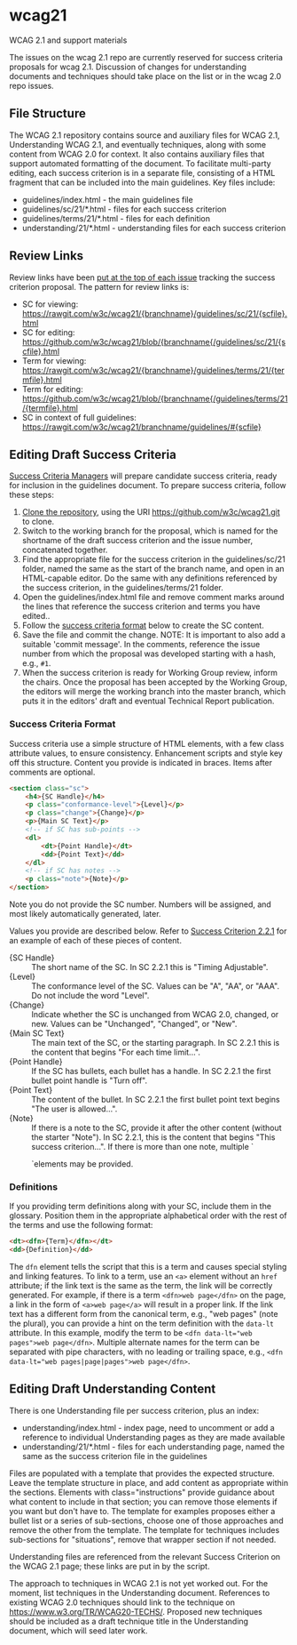 # wcag21
WCAG 2.1 and support materials

The issues on the wcag 2.1 repo are currently reserved for success criteria proposals for wcag 2.1. Discussion of changes for understanding documents and techniques should take place on the list or in the wcag 2.0 repo issues.

## File Structure

The WCAG 2.1 repository contains source and auxiliary files for WCAG 2.1, Understanding WCAG 2.1, and eventually techniques, along with some content from WCAG 2.0 for context. It also contains auxiliary files that support automated formatting of the document. To facilitate multi-party editing, each success criterion is in a separate file, consisting of a HTML fragment that can be included into the main guidelines. Key files include:

* guidelines/index.html - the main guidelines file
* guidelines/sc/21/*.html - files for each success criterion
* guidelines/terms/21/*.html - files for each definition
* understanding/21/*.html - understanding files for each success criterion

## Review Links
 
Review links have been [put at the top of each issue](https://lists.w3.org/Archives/Public/w3c-wai-gl/2017JanMar/1200.html) tracking the success criterion proposal. The pattern for review links is:

* SC for viewing: https://rawgit.com/w3c/wcag21/{branchname}/guidelines/sc/21/{scfile}.html
* SC for editing: https://github.com/w3c/wcag21/blob/{branchname{/guidelines/sc/21/{scfile}.html
* Term for viewing: https://rawgit.com/w3c/wcag21/{branchname}/guidelines/terms/21/{termfile}.html 
* Term for editing: https://github.com/w3c/wcag21/blob/{branchname{/guidelines/terms/21/{termfile}.html
* SC in context of full guidelines: https://rawgit.com/w3c/wcag21/branchname/guidelines/#{scfile}

## Editing Draft Success Criteria

[Success Criteria Managers](https://www.w3.org/WAI/GL/wiki/SC_Managers_Phase1) will prepare candidate success criteria, ready for inclusion in the guidelines document. To prepare success criteria, follow these steps:

<!--1. [Fork this repository](https://help.github.com/articles/fork-a-repo/) or, if you have already forked it, [update your fork](https://help.github.com/articles/syncing-a-fork/). It is important to keep your fork up to date to avoid merge conflicts.-->
1. [Clone the repository](https://help.github.com/articles/cloning-a-repository/), using the URI https://github.com/w3c/wcag21.git to clone.
1. Switch to the working branch for the proposal, which is named for the shortname of the draft success criterion and the issue number, concatenated together.
1. Find the appropriate file for the success criterion in the guidelines/sc/21 folder, named the same as the start of the branch name, and open in an HTML-capable editor. Do the same with any definitions referenced by the success criterion, in the guidelines/terms/21 folder.
1. Open the guidelines/index.html file and remove comment marks around the lines that reference the success criterion and terms you have edited..
1. Follow the [success criteria format](#user-content-success-criteria-format) below to create the SC content.
1. Save the file and commit the change. NOTE: It is important to also add a suitable 'commit message'. In the comments, reference the issue number from which the proposal was developed starting with a hash, e.g., `#1`. 
1. When the success criterion is ready for Working Group review, inform the chairs. Once the proposal has been accepted by the Working Group, the editors will merge the working branch into the master branch, which puts it in the editors' draft and eventual Technical Report publication.

### Success Criteria Format

Success criteria use a simple structure of HTML elements, with a few class attribute values, to ensure consistency. Enhancement scripts and style key off this structure. Content you provide is indicated in braces. Items after comments are optional.

```html
<section class="sc">
	<h4>{SC Handle}</h4>
	<p class="conformance-level">{Level}</p>
	<p class="change">{Change}</p>
	<p>{Main SC Text}</p>
	<!-- if SC has sub-points -->
	<dl>
		<dt>{Point Handle}</dt>
		<dd>{Point Text}</dd>
	</dl>
	<!-- if SC has notes -->
	<p class="note">{Note}</p>
</section>
```

Note you do not provide the SC number. Numbers will be assigned, and most likely automatically generated, later.

Values you provide are described below. Refer to [Success Criterion 2.2.1](https://www.w3.org/TR/WCAG20/#time-limits-required-behaviors) for an example of each of these pieces of content.

<dl>
	<dt>{SC Handle}</dt>
	<dd>The short name of the SC. In SC 2.2.1 this is "Timing Adjustable".</dd>
	<dt>{Level}</dt>
	<dd>The conformance level of the SC. Values can be "A", "AA", or "AAA". Do not include the word "Level".</dd>
	<dt>{Change}</dt>
	<dd>Indicate whether the SC is unchanged from WCAG 2.0, changed, or new. Values can be "Unchanged", "Changed", or "New".</dd>
	<dt>{Main SC Text}</dt>
	<dd>The main text of the SC, or the starting paragraph. In SC 2.2.1 this is the content that begins "For each time limit...".</dd>
	<dt>{Point Handle}</dt>
	<dd>If the SC has bullets, each bullet has a handle. In SC 2.2.1 the first bullet point handle is "Turn off".</dd>
	<dt>{Point Text}</dt>
	<dd>The content of the bullet. In SC 2.2.1 the first bullet point text begins "The user is allowed...".</dd>
	<dt>{Note}</dt>
	<dd>If there is a note to the SC, provide it after the other content (without the starter "Note"). In SC 2.2.1, this is the content that begins "This success criterion...". If there is more than one note, multiple `<p class="note">`elements may be provided.</dd>
</dl>

### Definitions

If you providing term definitions along with your SC, include them in the glossary. Position them in the appropriate alphabetical order with the rest of the terms and use the following format:

```html
<dt><dfn>{Term}</dfn></dt>
<dd>{Definition}</dd>
```

The ```dfn``` element tells the script that this is a term and causes special styling and linking features. To link to a term, use an `<a>` element without an `href` attribute; if the link text is the same as the term, the link will be correctly generated. For example, if there is a term `<dfn>web page</dfn>` on the page, a link in the form of `<a>web page</a>` will result in a proper link. If the link text has a different form from the canonical term, e.g., "web pages" (note the plural), you can provide a hint on the term definition with the `data-lt` attribute. In this example, modify the term to be `<dfn data-lt="web pages">web page</dfn>`. Multiple alternate names for the term can be separated with pipe characters, with no leading or trailing space, e.g., `<dfn data-lt="web pages|page|pages">web page</dfn>`.

## Editing Draft Understanding Content

There is one Understanding file per success criterion, plus an index:

* understanding/index.html - index page, need to uncomment or add a reference to individual Understanding pages as they are made available
* understanding/21/*.html - files for each understanding page, named the same as the success criterion file in the guidelines

Files are populated with a template that provides the expected structure. Leave the template structure in place, and add content as appropriate within the sections. Elements with class="instructions" provide guidance about what content to include in that section; you can remove those elements if you want but don't have to. The template for examples proposes either a bullet list or a series of sub-sections, choose one of those approaches and remove the other from the template. The template for techniques includes sub-sections for "situations", remove that wrapper section if not needed.

Understanding files are referenced from the relevant Success Criterion on the WCAG 2.1 page; these links are put in by the script.

The approach to techniques in WCAG 2.1 is not yet worked out. For the moment, list techniques in the Understanding document. References to existing WCAG 2.0 techniques should link to the technique on https://www.w3.org/TR/WCAG20-TECHS/. Proposed new techniques should be included as a draft technique title in the Understanding document, which will seed later work.